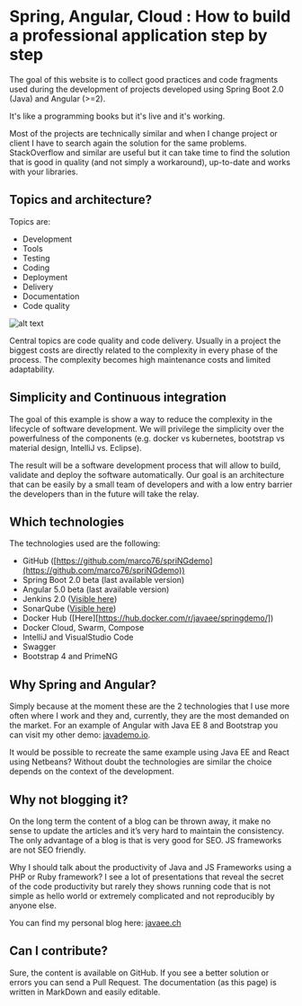 # Spring, Angular, Cloud : How to build a professional application step by step
  
The goal of this website is to collect good practices and code fragments used during the development of projects developed using Spring Boot 2.0 (Java) and Angular (\>=2).

It's like a programming books but it's live and it's working.

Most of the projects are technically similar and when I change project or client I have to search again the solution for the same problems.
StackOverflow and similar are useful but it can take time to find the solution that is good in quality (and not simply a workaround), up-to-date and works with your libraries.

## Topics and architecture?

Topics are:
- Development
- Tools
- Testing
- Coding
- Deployment
- Delivery
- Documentation
- Code quality

![alt text](http://molteni.io/images/architecture.png)


Central topics are code quality and code delivery.
Usually in a project the biggest costs are directly related to the complexity in every phase of the process.
The complexity becomes high maintenance costs and limited adaptability.

## Simplicity and Continuous integration

The goal of this example is show a way to reduce the complexity in the lifecycle of software development.
We will privilege the simplicity over the powerfulness of the components (e.g. docker vs kubernetes, bootstrap vs material design, IntelliJ vs. Eclipse).

The result will be a software development process that will allow to build, validate and deploy the software automatically.
Our goal is an architecture that can be easily by a small team of developers and with a low entry barrier the developers than in the future will take the relay.

## Which technologies

The technologies used are the following:
- GitHub ([https://github.com/marco76/spriNGdemo](https://github.com/marco76/spriNGdemo))
- Spring Boot 2.0 beta (last available version)
- Angular 5.0 beta (last available version)
- Jenkins 2.0 ([Visible here](http://springdemo.io:8081/job/spring-demo-pipeline/))
- SonarQube ([Visible here](http://springdemo.io:9000/dashboard?id=spring-ng-demo%3Aparent%3Acandidate))
- Docker Hub ([Here][https://hub.docker.com/r/javaee/springdemo/])
- Docker Cloud, Swarm, Compose
- IntelliJ and VisualStudio Code
- Swagger
- Bootstrap 4 and PrimeNG


## Why Spring and Angular?
Simply because at the moment these are the 2 technologies that I use more often where I work and they and, currently, they are the most demanded on the market.
For an example of Angular with Java EE 8 and Bootstrap you can visit my other demo: [javademo.io](http://javademo.io "javademo.io").

It would be possible to recreate the same example using Java EE and React using Netbeans? Without doubt the technologies are similar the choice depends on the context of the development.

##  Why not blogging it?
On the long term the content of a blog can be thrown away, it make no sense to update the articles and it’s very hard to maintain the consistency.
The only advantage of a blog is that is very good for SEO. JS frameworks are not SEO friendly.

Why I should talk about the productivity of Java and JS Frameworks using a PHP or Ruby framework?
I see a lot of presentations that reveal the secret of the code productivity but rarely they shows running code that is not simple as hello world or extremely complicated and not reproducibly by anyone else. 

You can find my personal blog here: [javaee.ch](http://javaee.ch)

## Can I contribute?
Sure, the content is available on GitHub. If you see a better solution or errors you can send a Pull Request.
The documentation (as this page) is written in MarkDown and easily editable.